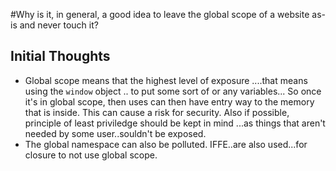 #Why is it, in general, a good idea to leave the global scope of a website as-is and never touch it?

## Initial Thoughts

- Global scope means that the highest level of exposure ....that means using the `window` object .. to put some sort of or any variables... So once it's in global scope, then uses can then have entry way to the memory that is inside. This can cause a risk for security. Also if possible, principle of least priviledge should be kept in mind ...as things that aren't needed by some user..souldn't be exposed.
- The global namespace can also be polluted. IFFE..are also used...for closure to not use global scope.
